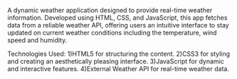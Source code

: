 A dynamic weather application designed to provide real-time weather information. Developed using HTML, CSS, and JavaScript, this app fetches data from a reliable weather API, offering users an intuitive interface to stay updated on current weather conditions including the temperature, wind speed and humidity.

Technologies Used:
1)HTML5 for structuring the content.
2)CSS3 for styling and creating an aesthetically pleasing interface.
3)JavaScript for dynamic and interactive features.
4)External Weather API for real-time weather data.
